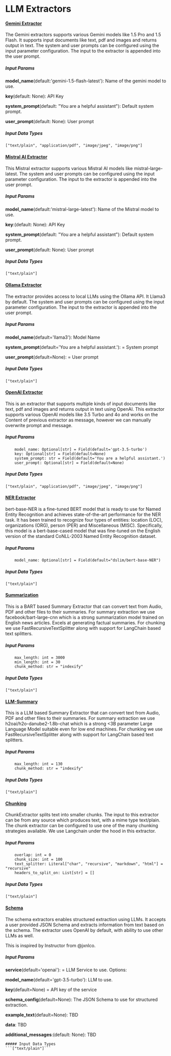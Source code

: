 # LLM Extractors

#### [Gemini Extractor](https://github.com/tensorlakeai/indexify-extractors/tree/main/text/gemini)
The Gemini extractors supports various Gemini models like 1.5 Pro and 1.5 Flash. It supports input documents like text, pdf and images and returns output in text. The system and user prompts can be configured using the input parameter configuration. The input to the extractor is appended into the user prompt. 

##### Input Params
**model_name**(default:'gemini-1.5-flash-latest'): Name of the gemini model to use.

**key**(default: None): API Key

**system_prompt**(default: "You are a helpful assistant"): Default system prompt.

**user_prompt**(default: None): User prompt

##### Input Data Types
```["text/plain", "application/pdf", "image/jpeg", "image/png"]```

#### [Mistral AI Extractor](https://github.com/tensorlakeai/indexify-extractors/tree/main/text/mistralai)
This Mistral extractor supports various Mistral AI models like mistral-large-latest. The system and user prompts can be configured using the input parameter configuration. The input to the extractor is appended into the user prompt.

##### Input Params
**model_name**(default:'mistral-large-latest'): Name of the Mistral model to use.

**key**:(default: None): API Key

**system_prompt**(default: "You are a helpful assistant"): Default system prompt.

**user_prompt**(default: None): User prompt

##### Input Data Types
```["text/plain"]```

#### [Ollama Extractor](https://github.com/tensorlakeai/indexify-extractors/tree/main/text/ollama)
The extractor provides access to local LLMs using the Ollama API. It Llama3 by default. The system and user prompts can be configured using the input parameter configuration. The input to the extractor is appended into the user prompt.

##### Input Params
**model_name**(default='llama3'): Model Name

**system_prompt**(default='You are a helpful assistant.'): = System prompt 

**user_prompt**(default=None): = User prompt


##### Input Data Types
```["text/plain"]```

#### [OpenAI Extractor](https://github.com/tensorlakeai/indexify-extractors/tree/main/text/openai)
This is an extractor that supports multiple kinds of input documents like text, pdf and images and returns output in text using OpenAI. This extractor supports various OpenAI models like 3.5 Turbo and 4o and works on the Content of previous extractor as message, however we can manually overwrite prompt and message.

##### Input Params
```
    model_name: Optional[str] = Field(default='gpt-3.5-turbo')
    key: Optional[str] = Field(default=None)
    system_prompt: str = Field(default='You are a helpful assistant.')
    user_prompt: Optional[str] = Field(default=None)
```
##### Input Data Types
```["text/plain", "application/pdf", "image/jpeg", "image/png"]```

#### [NER Extractor](https://github.com/tensorlakeai/indexify-extractors/tree/main/text/ner)
bert-base-NER is a fine-tuned BERT model that is ready to use for Named Entity Recognition and achieves state-of-the-art performance for the NER task. It has been trained to recognize four types of entities: location (LOC), organizations (ORG), person (PER) and Miscellaneous (MISC). Specifically, this model is a bert-base-cased model that was fine-tuned on the English version of the standard CoNLL-2003 Named Entity Recognition dataset.

##### Input Params
```
    model_name: Optional[str] = Field(default="dslim/bert-base-NER")
```
##### Input Data Types
```["text/plain"]```

#### [Summarization](https://github.com/tensorlakeai/indexify-extractors/tree/main/text/summarization)
This is a BART based Summary Extractor that can convert text from Audio, PDF and other files to their summaries. For summary extraction we use facebook/bart-large-cnn which is a strong summarization model trained on English news articles. Excels at generating factual summaries. For chunking we use FastRecursiveTextSplitter along with support for LangChain based text splitters.

##### Input Params
```
    max_length: int = 3000
    min_length: int = 30
    chunk_method: str = "indexify"
```
##### Input Data Types
```["text/plain"]```

#### [LLM-Summary](https://github.com/tensorlakeai/indexify-extractors/tree/main/text/llm-summary)
This is a LLM based Summary Extractor that can convert text from Audio, PDF and other files to their summaries. For summary extraction we use h2oai/h2o-danube2-1.8b-chat which is a strong <3B parameter Large Language Model suitable even for low end machines. For chunking we use FastRecursiveTextSplitter along with support for LangChain based text splitters.

##### Input Params
```
    max_length: int = 130
    chunk_method: str = "indexify"
```
##### Input Data Types
```["text/plain"]```

#### [Chunking](https://github.com/tensorlakeai/indexify-extractors/tree/main/text/chunking)
ChunkExtractor splits text into smaller chunks. The input to this extractor can be from any source which produces text, with a mime type text/plain. The chunk extractor can be configured to use one of the many chunking strategies available. We use Langchain under the hood in this extractor.

##### Input Params
```
    overlap: int = 0
    chunk_size: int = 100
    text_splitter: Literal["char", "recursive", "markdown", "html"] = "recursive"
    headers_to_split_on: List[str] = []
```
##### Input Data Types
```["text/plain"]```

#### [Schema](https://github.com/tensorlakeai/indexify-extractors/tree/main/text/schema)
The schema extractors enables structured extraction using LLMs. It accepts a user provided JSON Schema and extracts information from text based on the schema. The extractor uses OpenAI by default, with ability to use other LLMs as well. 

This is inspired by Instructor from @jxnlco. 

##### Input Params
**service**(default='openai'): = LLM Service to use. Options: 

**model_name**(default='gpt-3.5-turbo'): LLM to use.

**key**(default=None) = API key of the service

**schema_config**(default=None): The JSON Schema to use for structured extraction.

**example_text**(default=None): TBD

**data**: TBD

**additional_messages**:(default: None): TBD
```
##### Input Data Types
```["text/plain"]```
